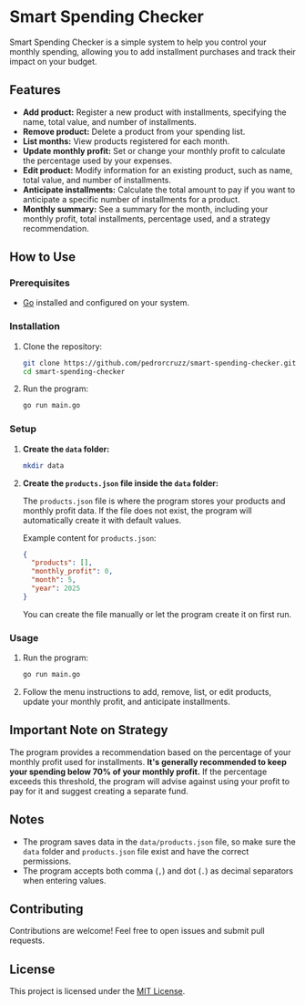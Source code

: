 # Smart Spending Checker

Smart Spending Checker is a simple system to help you control your monthly spending, allowing you to add installment purchases and track their impact on your budget.

## Features

*   **Add product:** Register a new product with installments, specifying the name, total value, and number of installments.
*   **Remove product:** Delete a product from your spending list.
*   **List months:** View products registered for each month.
*   **Update monthly profit:** Set or change your monthly profit to calculate the percentage used by your expenses.
*   **Edit product:** Modify information for an existing product, such as name, total value, and number of installments.
*   **Anticipate installments:** Calculate the total amount to pay if you want to anticipate a specific number of installments for a product.
*   **Monthly summary:** See a summary for the month, including your monthly profit, total installments, percentage used, and a strategy recommendation.

## How to Use

### Prerequisites

*   [Go](https://golang.org/dl/) installed and configured on your system.

### Installation

1.  Clone the repository:

    ```bash
    git clone https://github.com/pedrorcruzz/smart-spending-checker.git
    cd smart-spending-checker
    ```

2.  Run the program:

    ```bash
    go run main.go
    ```

### Setup

1.  **Create the `data` folder:**

    ```bash
    mkdir data
    ```

2.  **Create the `products.json` file inside the `data` folder:**

    The `products.json` file is where the program stores your products and monthly profit data. If the file does not exist, the program will automatically create it with default values.

    Example content for `products.json`:

    ```json
    {
      "products": [],
      "monthly_profit": 0,
      "month": 5,
      "year": 2025
    }
    ```

    You can create the file manually or let the program create it on first run.

### Usage

1.  Run the program:

    ```bash
    go run main.go
    ```

2.  Follow the menu instructions to add, remove, list, or edit products, update your monthly profit, and anticipate installments.

## Important Note on Strategy

The program provides a recommendation based on the percentage of your monthly profit used for installments. **It's generally recommended to keep your spending below 70% of your monthly profit.** If the percentage exceeds this threshold, the program will advise against using your profit to pay for it and suggest creating a separate fund.

## Notes

*   The program saves data in the `data/products.json` file, so make sure the `data` folder and `products.json` file exist and have the correct permissions.
*   The program accepts both comma (`,`) and dot (`.`) as decimal separators when entering values.

## Contributing

Contributions are welcome! Feel free to open issues and submit pull requests.

## License

This project is licensed under the [MIT License](LICENSE).
